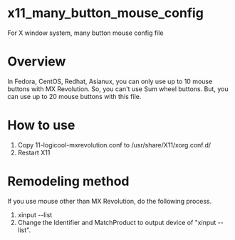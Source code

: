 # x11_many_button_mouse_config
For X window system, many button mouse config file

# Overview
In Fedora, CentOS, Redhat, Asianux,
you can only use up to 10 mouse buttons with MX Revolution.
So, you can't use Sum wheel buttons. 
But, you can use up to 20 mouse buttons with this file.

# How to use
1. Copy 11-logicool-mxrevolution.conf to /usr/share/X11/xorg.conf.d/
2. Restart X11

# Remodeling method

If you use mouse other than MX Revolution, do the following process.

1. xinput --list
2. Change the Identifier and MatchProduct to output device of "xinput --list".

